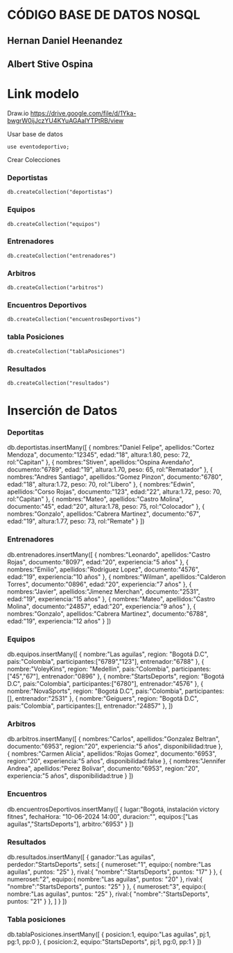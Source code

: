 # CÓDIGO BASE DE DATOS NOSQL

## Hernan Daniel Heenandez
## Albert Stive Ospina

# Link modelo
Draw.io
https://drive.google.com/file/d/1Yka-bwgrW0ijJczYU4KYuAGAalYTPtRB/view

Usar base de datos
```
use eventodeportivo;
```

Crear Colecciones 

### Deportistas
```
db.createCollection("deportistas")
```
### Equipos
```
db.createCollection("equipos")
```
### Entrenadores
```
db.createCollection("entrenadores")
```
### Arbitros
```
db.createCollection("arbitros")
```
### Encuentros Deportivos
```
db.createCollection("encuentrosDeportivos")
```
### tabla Posiciones
```
db.createCollection("tablaPosiciones")
```
### Resultados
```
db.createCollection("resultados")
```

# Inserción de Datos
### Deportitas

db.deportistas.insertMany([
    {
        nombres:"Daniel Felipe",
        apellidos:"Cortez Mendoza",
        documento:"12345",
        edad:"18",
        altura:1.80,
        peso: 72,
        rol:"Capitan"
    },
    {
        nombres:"Stiven",
        apellidos:"Ospina Avendaño",
        documento:"6789",
        edad:"19",
        altura:1.70,
        peso: 65,
        rol:"Rematador"
    },
    {
        nombres:"Andres Santiago",
        apellidos:"Gomez Pinzon",
        documento:"6780",
        edad:"18",
        altura:1.72,
        peso: 70,
        rol:"Libero"
    },
    {
        nombres:"Edwin",
        apellidos:"Corso Rojas",
        documento:"123",
        edad:"22",
        altura:1.72,
        peso: 70,
        rol:"Capitan"
    },
    {
        nombres:"Mateo",
        apellidos:"Castro Molina",
        documento:"45",
        edad:"20",
        altura:1.78,
        peso: 75,
        rol:"Colocador"
    },
    {
        nombres:"Gonzalo",
        apellidos:"Cabrera Martinez",
        documento:"67",
        edad:"19",
        altura:1.77,
        peso: 73,
        rol:"Remate"
    }
])

### Entrenadores

db.entrenadores.insertMany([
    {
        nombres:"Leonardo",
        apellidos:"Castro Rojas",
        documento:"8097",
        edad:"20",
        experiencia:"5 años"
    },
    {
        nombres:"Emilio",
        apellidos:"Rodriguez Lopez",
        documento:"4576",
        edad:"19",
        experiencia:"10 años"
    },
    {
        nombres:"Wilman",
        apellidos:"Calderon Torres",
        documento:"0896",
        edad:"20",
        experiencia:"7 años"
    },
    {
        nombres:"Javier",
        apellidos:"Jimenez Merchan",
        documento:"2531",
        edad:"19",
        experiencia:"15 años"
    },
    {
        nombres:"Mateo",
        apellidos:"Castro Molina",
        documento:"24857",
        edad:"20",
        experiencia:"9 años"
    },
    {
        nombres:"Gonzalo",
        apellidos:"Cabrera Martinez",
        documento:"6788",
        edad:"19",
        experiencia:"12 años"
    }
])

### Equipos
db.equipos.insertMany([
    {
        nombre:"Las aguilas",
        region: "Bogotá D.C",
        pais:"Colombia",
        participantes:["6789","123"],
        entrenador:"6788"
    },
    {
        nombre:"VoleyKins",
        region: "Medellin",
        pais:"Colombia",
        participantes:["45","67"],
        entrenador:"0896"
    },
    {
        nombre:"StartsDeports",
        region: "Bogotá D.C",
        pais:"Colombia",
        participantes:["6780"],
        entrenador:"4576"
    },
    {
        nombre:"NovaSports",
        region: "Bogotá D.C",
        pais:"Colombia",
        participantes:[],
        entrenador:"2531"
    },
    {
        nombre:"Geiguers",
        region: "Bogotá D.C",
        pais:"Colombia",
        participantes:[],
        entrenador:"24857"
    },
]) 
### Arbitros
db.arbitros.insertMany([
    {
        nombres:"Carlos",
        apellidos:"Gonzalez Beltran",
        documento:"6953",
        region:"20",
        experiencia:"5 años",
        disponibilidad:true
    },
    {
        nombres:"Carmen Alicia",
        apellidos:"Rojas Gomez",
        documento:"6953",
        region:"20",
        experiencia:"5 años",
        disponibilidad:false
    },
    {
        nombres:"Jennifer Andrea",
        apellidos:"Perez Bolivar",
        documento:"6953",
        region:"20",
        experiencia:"5 años",
        disponibilidad:true
    }
])
### Encuentros
db.encuentrosDeportivos.insertMany([
    {
        lugar:"Bogotá, instalación victory fitnes",
        fechaHora: "10-06-2024 14:00",
        duracion:"",
        equipos:["Las aguilas","StartsDeports"],
        arbitro:"6953"
    }
])
### Resultados
db.resultados.insertMany([
    {
        ganador:"Las aguilas",
        perdedor:"StartsDeports",
        sets:[
            {
                numeroset:"1",
                equipo:{
                    nombre:"Las aguilas",
                    puntos: "25"
                },
                rival:{
                    "nombre":"StartsDeports",
                    puntos: "17"
                }
            },
            {
                numeroset:"2",
                equipo:{
                    nombre:"Las aguilas",
                    puntos: "20"
                },
                rival:{
                    "nombre":"StartsDeports",
                    puntos: "25"
                }
            },
            {
                numeroset:"3",
                equipo:{
                    nombre:"Las aguilas",
                    puntos: "25"
                },
                rival:{
                    "nombre":"StartsDeports",
                    puntos: "21"
                }
            },
        ]
    }
])

### Tabla posiciones
db.tablaPosiciones.insertMany([
    {
        posicion:1,
        equipo:"Las aguilas",
        pj:1,
        pg:1,
        pp:0
    },
    {
        posicion:2,
        equipo:"StartsDeports",
        pj:1,
        pg:0,
        pp:1
    }
])

